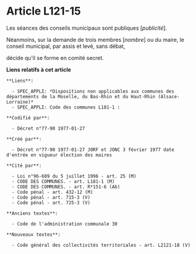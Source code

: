 # Article L121-15

Les séances des conseils municipaux sont publiques [*publicité*]. 

Néanmoins, sur la demande de trois membres [*nombre*] ou du maire, le conseil municipal, par assis et levé, sans débat,

décide qu'il se forme en comité secret.

**Liens relatifs à cet article**

	**Liens**:

	  - SPEC_APPLI: *Dispositions non applicables aux communes des départements de la Moselle, du Bas-Rhin et du Haut-Rhin (Alsace-Lorraine)*
	  - SPEC_APPLI: Code des communes L181-1 :

	**Codifié par**:

	  - Décret n°77-90 1977-01-27

	**Créé par**:

	  - Décret n°77-90 1977-01-27 JORF et JONC 3 février 1977 date d'entrée en vigueur élection des maires

	**Cité par**:

	  - Loi n°96-609 du 5 juillet 1996 - art. 25 (M)
	  - CODE DES COMMUNES. - art. L181-1 (M)
	  - CODE DES COMMUNES. - art. R*151-6 (Ab)
	  - Code pénal - art. 432-12 (M)
	  - Code pénal - art. 715-3 (V)
	  - Code pénal - art. 725-3 (V)

	**Anciens textes**:

	  - Code de l'administration communale 30

	**Nouveaux textes**:

	  - Code général des collectivités territoriales - art. L2121-18 (V)
